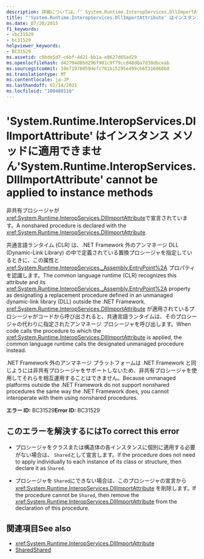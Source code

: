 ```yaml
---
description: 詳細については、「' System.Runtime.InteropServices.DllImportAttribute ' はインスタンスメソッドに適用できません」を参照してください。
title: "'System.Runtime.InteropServices.DllImportAttribute' はインスタンス メソッドに適用できません"
ms.date: 07/20/2015
f1_keywords:
- vbc31529
- bc31529
helpviewer_keywords:
- BC31529
ms.assetid: c8bde5d7-c6bf-4d21-bb1a-e8627d65ad29
ms.openlocfilehash: d4279488bd296f901c9f79ccd48d0a7d30dbceab
ms.sourcegitcommit: 10e719780594efc781b15295e499c66f316068b8
ms.translationtype: MT
ms.contentlocale: ja-JP
ms.lasthandoff: 02/14/2021
ms.locfileid: "100480116"
---
```

# <a name="systemruntimeinteropservicesdllimportattribute-cannot-be-applied-to-instance-methods"></a><span data-ttu-id="eb3b9-103">'System.Runtime.InteropServices.DllImportAttribute' はインスタンス メソッドに適用できません</span><span class="sxs-lookup"><span data-stu-id="eb3b9-103">'System.Runtime.InteropServices.DllImportAttribute' cannot be applied to instance methods</span></span>

<span data-ttu-id="eb3b9-104">非共有プロシージャが <xref:System.Runtime.InteropServices.DllImportAttribute>で宣言されています。</span><span class="sxs-lookup"><span data-stu-id="eb3b9-104">A nonshared procedure is declared with the <xref:System.Runtime.InteropServices.DllImportAttribute>.</span></span>  
  
 <span data-ttu-id="eb3b9-105">共通言語ランタイム (CLR) は、.NET Framework 外のアンマネージ DLL (Dynamic-Link Library) の中で定義されている置換プロシージャを指定しているときに、この属性と <xref:System.Runtime.InteropServices._Assembly.EntryPoint%2A> プロパティを認識します。</span><span class="sxs-lookup"><span data-stu-id="eb3b9-105">The common language runtime (CLR) recognizes this attribute and its <xref:System.Runtime.InteropServices._Assembly.EntryPoint%2A> property as designating a replacement procedure defined in an unmanaged dynamic-link library (DLL) outside the .NET Framework.</span></span> <span data-ttu-id="eb3b9-106"><xref:System.Runtime.InteropServices.DllImportAttribute> が適用されているプロシージャがコードから呼び出されると、共通言語ランタイムは、そのプロシージャの代わりに指定されたアンマネージ プロシージャを呼び出します。</span><span class="sxs-lookup"><span data-stu-id="eb3b9-106">When code calls the procedure to which the <xref:System.Runtime.InteropServices.DllImportAttribute> is applied, the common language runtime calls the designated unmanaged procedure instead.</span></span>  
  
 <span data-ttu-id="eb3b9-107">.NET Framework 外のアンマネージ プラットフォームは .NET Framework と同じようには非共有プロシージャをサポートしないため、非共有プロシージャを使用してそれらを相互運用することはできません。</span><span class="sxs-lookup"><span data-stu-id="eb3b9-107">Because unmanaged platforms outside the .NET Framework do not support nonshared procedures the same way the .NET Framework does, you cannot interoperate with them using nonshared procedures.</span></span>  
  
 <span data-ttu-id="eb3b9-108">**エラー ID:** BC31529</span><span class="sxs-lookup"><span data-stu-id="eb3b9-108">**Error ID:** BC31529</span></span>  
  
## <a name="to-correct-this-error"></a><span data-ttu-id="eb3b9-109">このエラーを解決するには</span><span class="sxs-lookup"><span data-stu-id="eb3b9-109">To correct this error</span></span>  
  
- <span data-ttu-id="eb3b9-110">プロシージャをクラスまたは構造体の各インスタンスに個別に適用する必要がない場合は、 `Shared`として宣言します。</span><span class="sxs-lookup"><span data-stu-id="eb3b9-110">If the procedure does not need to apply individually to each instance of its class or structure, then declare it as `Shared`.</span></span>  
  
- <span data-ttu-id="eb3b9-111">プロシージャを `Shared`にできない場合は、このプロシージャの宣言から <xref:System.Runtime.InteropServices.DllImportAttribute> を削除します。</span><span class="sxs-lookup"><span data-stu-id="eb3b9-111">If the procedure cannot be `Shared`, then remove the <xref:System.Runtime.InteropServices.DllImportAttribute> from the declaration of this procedure.</span></span>  
  
## <a name="see-also"></a><span data-ttu-id="eb3b9-112">関連項目</span><span class="sxs-lookup"><span data-stu-id="eb3b9-112">See also</span></span>

- <xref:System.Runtime.InteropServices.DllImportAttribute>
- [<span data-ttu-id="eb3b9-113">Shared</span><span class="sxs-lookup"><span data-stu-id="eb3b9-113">Shared</span></span>](../language-reference/modifiers/shared.md)
